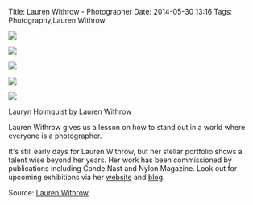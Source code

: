 Title: Lauren Withrow - Photographer
Date: 2014-05-30 13:16
Tags: Photography,Lauren Withrow

![](/images/LaurenWithrowLaurynHolmquist1.jpg)
 
![](/images/LaurenWithrowLaurynHolmquist2.jpg)
 

![](/images/LaurenWithrowLaurynHolmquist.jpg)
 

![](/images/LaurenWithrowLaurynHolmquist6.jpg)
 

![](/images/LaurenWithrowLaurynHolmquist3.jpg)

Lauryn Holmquist by Lauren Withrow
 

 

Lauren Withrow gives us a lesson on how to stand out in a world where everyone is a photographer.
 

It's still early days for Lauren Withrow, but her stellar portfolio shows a talent wise beyond her years. Her work has been commissioned by publications including Conde Nast and Nylon Magazine. Look out for upcoming exhibitions via her [website](http://www.laurenwithrow.com/) and [blog](http://lauren-withrow.tumblr.com/).
 

 

Source: [Lauren Withrow](http://www.laurenwithrow.com/)
 
 

